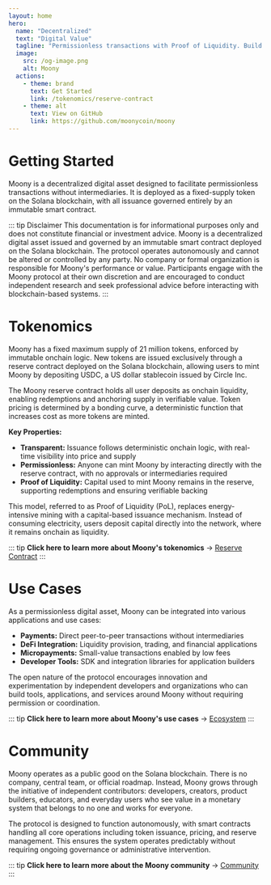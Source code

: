 ```yaml
---
layout: home
hero:
  name: "Decentralized"
  text: "Digital Value"
  tagline: "Permissionless transactions with Proof of Liquidity. Build the future of finance."
  image:
    src: /og-image.png
    alt: Moony
  actions:
    - theme: brand
      text: Get Started
      link: /tokenomics/reserve-contract
    - theme: alt
      text: View on GitHub
      link: https://github.com/moonycoin/moony
---
```


# Getting Started

Moony is a decentralized digital asset designed to facilitate permissionless transactions without intermediaries. It is deployed as a fixed-supply token on the Solana blockchain, with all issuance governed entirely by an immutable smart contract.

::: tip Disclaimer
This documentation is for informational purposes only and does not constitute financial or investment advice. Moony is a decentralized digital asset issued and governed by an immutable smart contract deployed on the Solana blockchain. The protocol operates autonomously and cannot be altered or controlled by any party. No company or formal organization is responsible for Moony's performance or value. Participants engage with the Moony protocol at their own discretion and are encouraged to conduct independent research and seek professional advice before interacting with blockchain-based systems.
:::

# Tokenomics

Moony has a fixed maximum supply of 21 million tokens, enforced by immutable onchain logic. New tokens are issued exclusively through a reserve contract deployed on the Solana blockchain, allowing users to mint Moony by depositing USDC, a US dollar stablecoin issued by Circle Inc.

The Moony reserve contract holds all user deposits as onchain liquidity, enabling redemptions and anchoring supply in verifiable value. Token pricing is determined by a bonding curve, a deterministic function that increases cost as more tokens are minted.

**Key Properties:**

- **Transparent:** Issuance follows deterministic onchain logic, with real-time visibility into price and supply
- **Permissionless:** Anyone can mint Moony by interacting directly with the reserve contract, with no approvals or intermediaries required  
- **Proof of Liquidity:** Capital used to mint Moony remains in the reserve, supporting redemptions and ensuring verifiable backing

This model, referred to as Proof of Liquidity (PoL), replaces energy-intensive mining with a capital-based issuance mechanism. Instead of consuming electricity, users deposit capital directly into the network, where it remains onchain as liquidity.

::: tip
**Click here to learn more about Moony's tokenomics** → [Reserve Contract](/tokenomics/reserve-contract)
:::

# Use Cases

As a permissionless digital asset, Moony can be integrated into various applications and use cases:

- **Payments:** Direct peer-to-peer transactions without intermediaries
- **DeFi Integration:** Liquidity provision, trading, and financial applications  
- **Micropayments:** Small-value transactions enabled by low fees
- **Developer Tools:** SDK and integration libraries for application builders

The open nature of the protocol encourages innovation and experimentation by independent developers and organizations who can build tools, applications, and services around Moony without requiring permission or coordination.

::: tip
**Click here to learn more about Moony's use cases** → [Ecosystem](/use-cases/ecosystem)
:::

# Community

Moony operates as a public good on the Solana blockchain. There is no company, central team, or official roadmap. Instead, Moony grows through the initiative of independent contributors: developers, creators, product builders, educators, and everyday users who see value in a monetary system that belongs to no one and works for everyone.

The protocol is designed to function autonomously, with smart contracts handling all core operations including token issuance, pricing, and reserve management. This ensures the system operates predictably without requiring ongoing governance or administrative intervention.

::: tip
**Click here to learn more about the Moony community** → [Community](/resources/community)
:::
